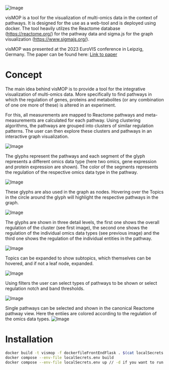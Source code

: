 ![Image](https://raw.githubusercontent.com/UniTuebingen-BDVA/visMOP/7bdba6365522c86723b90c35efeb46564e7e1d97/assets/Banner.svg)

visMOP is a tool for the visualization of multi-omics data in the context of pathways. It is designed for the use as a web-tool and is deployed using docker.
The tool heavily utilzes the Reactome database (https://reactome.org/) for the pathway data and sigma.js for the graph visualization (https://www.sigmajs.org/).

visMOP was presented at the 2023 EuroVIS conference in Leipzig, Germany. The paper can be found here: [Link to paper](https://doi.org/10.1111/cgf.14828)

# Concept

The main idea behind visMOP is to provide a tool for the integrative visualization of multi-omics data.
More specifically to find pathways in which the regulation of genes, proteins and metabolites (or any combination of one ore more of these) is altered in an experiment.

For this, all measurements are mapped to Reactome pathways and meta-measurements are calculated for each pathway.
Using clustering algorithms, the pathways are grouped into clusters of similar regulation patterns.
The user can then explore these clusters and pathways in an interactive graph visualization.

![Image](https://github.com/UniTuebingen-BDVA/visMOP/blob/readmeAssets/assets/Overview.png?raw=true)

The glyphs represent the pathways and each segment of the glyph represents a different omics data type (here two omics, gene expression and protein expression are shown).
The color of the segments represents the regulation of the respective omics data type in the pathway.

![Image](https://github.com/UniTuebingen-BDVA/visMOP/blob/readmeAssets/assets/GlyphCompare.png?raw=true)

These glyphs are also used in the graph as nodes.
Hovering over the Topics in the circle around the glyph will highlight the respective pathways in the graph.

![Image](https://github.com/UniTuebingen-BDVA/visMOP/blob/readmeAssets/assets/HoverInter.png?raw=true)

The glyphs are shown in three detail levels, the first one shows the overall regulation of the cluster (see first image), the second one shows the regulation of the individual omics data types (see previous image) and the third one shows the regulation of the individual entities in the pathway.

![Image](https://github.com/UniTuebingen-BDVA/visMOP/blob/readmeAssets/assets/HighDetail.png?raw=true)

Topics can be expanded to show subtopics, which themselves can be hovered, and if not a leaf node, expanded.

![Image](https://github.com/UniTuebingen-BDVA/visMOP/blob/readmeAssets/assets/Subtopic.png?raw=true)

Using filters the user can select types of pathways to be shown or select regulation notch and band thresholds.

![Image](https://github.com/UniTuebingen-BDVA/visMOP/blob/readmeAssets/assets/Filter.png?raw=true)

Single pathways can be selected and shown in the canonical Reactome pathway view.
Here the entiies are colored according to the regulation of the omics data types.
![Image](https://github.com/UniTuebingen-BDVA/visMOP/blob/readmeAssets/assets/detailPathway.png?raw=true)

# Installation

```bash
docker build -t vismop -f dockerfileFrontEndFlask . $(cat localSecrets.env | sed 's@^@--build-arg=@g' | paste -s -d " ")
docker compose --env-file localSecrets.env build
docker compose --env-file localSecrets.env up // -d if you want to run the tool in the background
```
